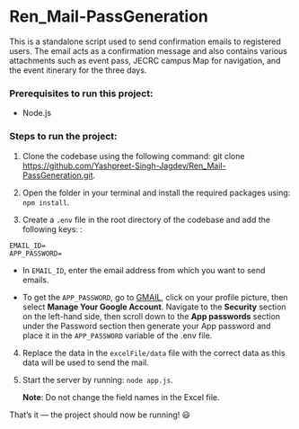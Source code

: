 # Ren_Mail-PassGeneration

This is a standalone script used to send confirmation emails to registered users. The email acts as a confirmation message and also contains various attachments such 
as event pass, JECRC campus Map for navigation, and the event itinerary for the three days. 

### Prerequisites to run this project:

- Node.js

### Steps to run the project:
  
1. Clone the codebase using the following command: git clone https://github.com/Yashpreet-Singh-Jagdev/Ren_Mail-PassGeneration.git.

2. Open the folder in your terminal and install the required packages using: `npm install`.

3. Create a `.env` file in the root directory of the codebase and add the following keys: : 

```
EMAIL_ID=
APP_PASSWORD=
```

- In `EMAIL_ID`, enter the email address from which you want to send emails.

- To get the `APP_PASSWORD`, go to [GMAIL](https://mail.google.com/mail/u/0/#inbox), click on your profile picture, then select **Manage Your Google Account**.
   Navigate to the **Security** section on the left-hand side, then scroll down to the **App passwords** section under the Password section then generate your App password
   and place it in the `APP_PASSWORD` variable of the .env file.

4. Replace the data in the `excelFile/data` file with the correct data as this data will be used to send the mail.

5. Start the server by running: `node app.js`.

   **Note**: Do not change the field names in the Excel file.  
  
That’s it — the project should now be running! 😃
